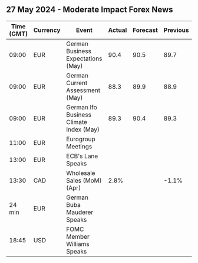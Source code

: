 ## 27 May 2024 - Moderate Impact Forex News

| Time (GMT) | Currency | Event | Actual | Forecast | Previous |
|------|----------|-------|--------|----------|----------|
| 09:00 | EUR | German Business Expectations (May) | 90.4 | 90.5 | 89.7 |
| 09:00 | EUR | German Current Assessment (May) | 88.3 | 89.9 | 88.9 |
| 09:00 | EUR | German Ifo Business Climate Index (May) | 89.3 | 90.4 | 89.3 |
| 11:00 | EUR | Eurogroup Meetings |  |  |  |
| 13:00 | EUR | ECB's Lane Speaks |  |  |  |
| 13:30 | CAD | Wholesale Sales (MoM) (Apr) | 2.8% |  | -1.1% |
| 24 min | EUR | German Buba Mauderer Speaks |  |  |  |
| 18:45 | USD | FOMC Member Williams Speaks |  |  |  |
